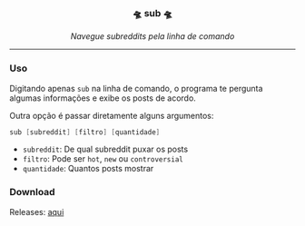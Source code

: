 <h3 align="center">🛸 sub 🛸</h3>
<p align="center"><i>Navegue subreddits pela linha de comando</i></p>
<hr/>

### Uso
Digitando apenas `sub` na linha de comando, o programa te pergunta algumas informações e exibe os posts de acordo.

Outra opção é passar diretamente alguns argumentos:
```powershell
sub [subreddit] [filtro] [quantidade]
```

- `subreddit`: De qual subreddit puxar os posts
- `filtro`: Pode ser `hot`, `new` ou `controversial`
- `quantidade`: Quantos posts mostrar

### Download
Releases: [aqui](https://github.com/fabricioh/sub/releases)
